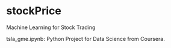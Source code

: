 # stockPrice
Machine Learning for Stock Trading

tsla_gme.ipynb: Python Project for Data Science from Coursera.
